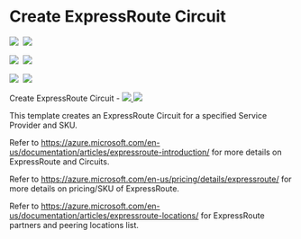 # Create ExpressRoute Circuit

<IMG SRC="https://azbotstorage.blob.core.windows.net/badges/201-expressroute-circuit-public-private-peering/PublicLastTestDate.svg" />&nbsp;
<IMG SRC="https://azbotstorage.blob.core.windows.net/badges/201-expressroute-circuit-public-private-peering/PublicDeployment.svg" />&nbsp;

<IMG SRC="https://azbotstorage.blob.core.windows.net/badges/201-expressroute-circuit-public-private-peering/FairfaxLastTestDate.svg" />&nbsp;
<IMG SRC="https://azbotstorage.blob.core.windows.net/badges/201-expressroute-circuit-public-private-peering/FairfaxDeployment.svg" />&nbsp;

<IMG SRC="https://azbotstorage.blob.core.windows.net/badges/201-expressroute-circuit-public-private-peering/BestPracticeResult.svg" />&nbsp;
<IMG SRC="https://azbotstorage.blob.core.windows.net/badges/201-expressroute-circuit-public-private-peering/CredScanResult.svg" />&nbsp;

Create ExpressRoute Circuit  - <a href="https://portal.azure.com/#create/Microsoft.Template/uri/https%3A%2F%2Fraw.githubusercontent.com%2FAzure%2Fazure-quickstart-templates%2Fmaster%2F201-expressroute-circuit-public-private-peering%2Fazuredeploy.json" target="_blank">
    <img src="http://azuredeploy.net/deploybutton.png"/>
</a>
<a href="http://armviz.io/#/?load=https%3A%2F%2Fraw.githubusercontent.com%2FAzure%2Fazure-quickstart-templates%2Fmaster%2F201-expressroute-circuit-public-private-peering%2Fazuredeploy.json" target="_blank">
    <img src="http://armviz.io/visualizebutton.png"/>
</a>

This template creates an ExpressRoute Circuit for a specified Service Provider and SKU.

Refer to https://azure.microsoft.com/en-us/documentation/articles/expressroute-introduction/ for more details on ExpressRoute and Circuits.

Refer to https://azure.microsoft.com/en-us/pricing/details/expressroute/ for more details on pricing/SKU of ExpressRoute.

Refer to https://azure.microsoft.com/en-us/documentation/articles/expressroute-locations/ for ExpressRoute partners and peering locations list.

